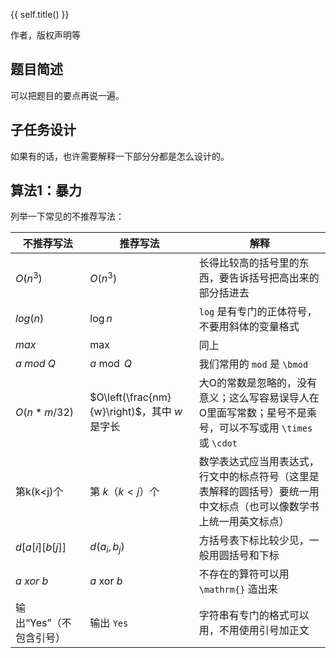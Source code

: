 {{ self.title() }}

作者，版权声明等

## 题目简述

可以把题目的要点再说一遍。

## 子任务设计

如果有的话，也许需要解释一下部分分都是怎么设计的。

## 算法1：暴力

列举一下常见的不推荐写法：

| 不推荐写法          | 推荐写法                                    | 解释                                       |
| -------------- | --------------------------------------- | ---------------------------------------- |
| $O(n^3)$       | $O\left(n^3 \right)$                    | 长得比较高的括号里的东西，要告诉括号把高出来的部分括进去             |
| $log(n)$       | $\log{n}$                               | `log` 是有专门的正体符号，不要用斜体的变量格式               |
| $max$          | $\max$                                  | 同上                                       |
| $a~mod~Q$      | $a\bmod Q$                              | 我们常用的 `mod` 是 `\bmod`                    |
| $O(n*m/32)$    | $O\left(\frac{nm}{w}\right)$，其中 $w$ 是字长 | 大O的常数是忽略的，没有意义；这么写容易误导人在O里面写常数；星号不是乘号，可以不写或用 `\times` 或 `\cdot` |
| 第k(k<j)个       | 第 $k$（$k<j$）个                           | 数学表达式应当用表达式，行文中的标点符号（这里是表解释的圆括号）要统一用中文标点（也可以像数学书上统一用英文标点） |
| $d[a[i][b[j]]$ | $d\left(a_i, b_j\right)$                | 方括号表下标比较少见，一般用圆括号和下标                     |
| $a~xor~b$      | $a~\mathrm{xor}~b$                      | 不存在的算符可以用 `\mathrm{}` 造出来                |
| 输出“Yes”（不包含引号） | 输出 `Yes`                                | 字符串有专门的格式可以用，不用使用引号加正文                   |

